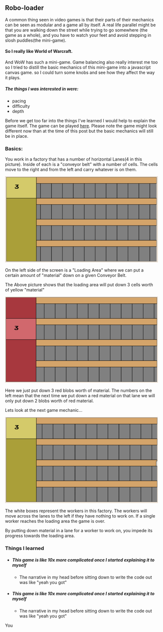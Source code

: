 ## Robo-loader

A common thing seen in video games is that their parts of their mechanics can be seen as modular and a game all by itself.
A real life parallel might be that you are walking down the street while trying to go somewhere (the game as a whole), and
you have to watch your feet and avoid stepping in slosh puddles(the mini-game).

#### So I really like World of Warcraft.
And WoW has such a mini-game.
Game balancing also really interest me too
so I tried to distill the basic mechanics of this mini-game into a javascript canvas game. so I could turn some knobs and see how they affect the way it plays.

##### The things I was interested in were:
* pacing
* difficulty
* depth

Before we get too far into the things I've learned I would help to explain the game itself. The game can be played [here](/robo-loader). Please note the game might look different now than at the time of this post but the basic mechanics will still be in place.

### Basics:
You work in a factory that has a number of horizontal Lanes(4 in this picture). Inside of each is a "conveyor belt" with a number of cells. The cells move to the right and from the left and carry whatever is on them.

![basic game](basic-game.gif)

On the left side of the screen is a "Loading Area" where we can put a certain amount of "material" down on a given Conveyor Belt.

The Above picture shows that the loading area will put down 3 cells worth of yellow "material"

![red 3](red-3-game.gif)

 Here we just put down 3 red blobs worth of material. The numbers on the left mean that the next time we put down a red material on that lane we will only put down 2 blobs worth of red material.

 Lets look at the next game mechanic...

 ![workers intro](workers-intro-game.gif)

 The white boxes represent the workers in this factory. The workers will move across the lanes to the left if they have nothing to work on. If a single worker reaches the loading area the game is over.


 By putting down material in a lane for a worker to work on, you impede its progress towards the loading area.





### Things I learned


* ##### This game is like 10x more complicated once I started explaining it to myself
  * The narrative in my head before sitting down to write the code out was like "yeah you got"

* ##### This game is like 10x more complicated once I started explaining it to myself
  * The narrative in my head before sitting down to write the code out was like "yeah you got"


You

